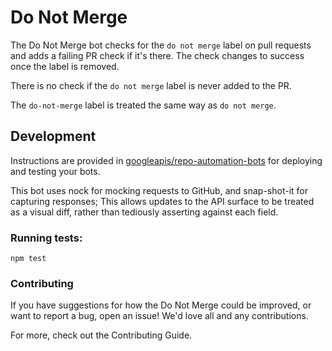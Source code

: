 # Do Not Merge

The Do Not Merge bot checks for the `do not merge` label on pull requests and
adds a failing PR check if it's there. The check changes to success once the
label is removed.

There is no check if the `do not merge` label is never added to the PR.

The `do-not-merge` label is treated the same way as `do not merge`.

## Development

Instructions are provided in [googleapis/repo-automation-bots](https://github.com/googleapis/repo-automation-bots/blob/master/README.md) for deploying and testing your bots.

This bot uses nock for mocking requests to GitHub, and snap-shot-it for capturing responses; This allows updates to the API surface to be treated as a visual diff, rather than tediously asserting against each field.

### Running tests:

`npm test`

### Contributing

If you have suggestions for how the Do Not Merge could be improved, or want to
report a bug, open an issue! We'd love all and any contributions.

For more, check out the Contributing Guide.
